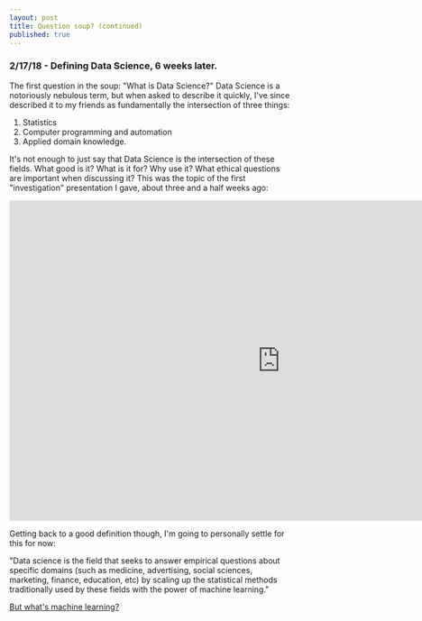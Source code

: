 ```yaml
---
layout: post
title: Question soup? (continued)
published: true
---
```

### 2/17/18 - Defining Data Science, 6 weeks later.
The first question in the soup: "What is Data Science?"  Data Science is a notoriously nebulous term, but when asked to describe it quickly, I've since described it to my friends as fundamentally the intersection of three things:

  1. Statistics
  2. Computer programming and automation
  3. Applied domain knowledge.

It's not enough to just say that Data Science is the intersection of these fields. What good is it? What is it for? Why use it? What ethical questions are important when discussing it? This was the topic of the first "investigation" presentation I gave, about three and a half weeks ago:

<iframe src="https://docs.google.com/presentation/d/e/2PACX-1vTWGwj9UG2oCUkdlK2QRojdTYbtngfyr4DifKxSe5uTrdAnF4oUOOkjO77GD8bn9pDv-DuOdJqL-5io/embed?start=false&loop=true&delayms=10000" frameborder="0" width="960" height="569" allowfullscreen="true" mozallowfullscreen="true" webkitallowfullscreen="true"> </iframe>

Getting back to a good definition though, I'm going to personally settle for this for now:

"Data science is the field that seeks to answer empirical questions about specific domains (such as medicine, advertising, social sciences, marketing, finance, education, etc) by scaling up the statistical methods traditionally used by these fields with the power of machine learning."

[But what's machine learning?](https://jonkislin.github.io/question_soup_2/)
